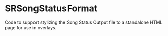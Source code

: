 # SRSongStatusFormat
Code to support stylizing the Song Status Output file to a standalone HTML page for use in overlays.
